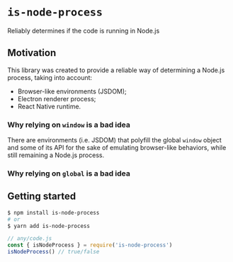 # `is-node-process`

Reliably determines if the code is running in Node.js

## Motivation

This library was created to provide a reliable way of determining a Node.js process, taking into account:

- Browser-like environments (JSDOM);
- Electron renderer process;
- React Native runtime.

### Why relying on `window` is a bad idea

There are environments (i.e. JSDOM) that polyfill the global `window` object and some of its API for the sake of emulating browser-like behaviors, while still remaining a Node.js process.

### Why relying on `global` is a bad idea

## Getting started

```sh
$ npm install is-node-process
# or
$ yarn add is-node-process
```

```js
// any/code.js
const { isNodeProcess } = require('is-node-process')
isNodeProcess() // true/false
```
